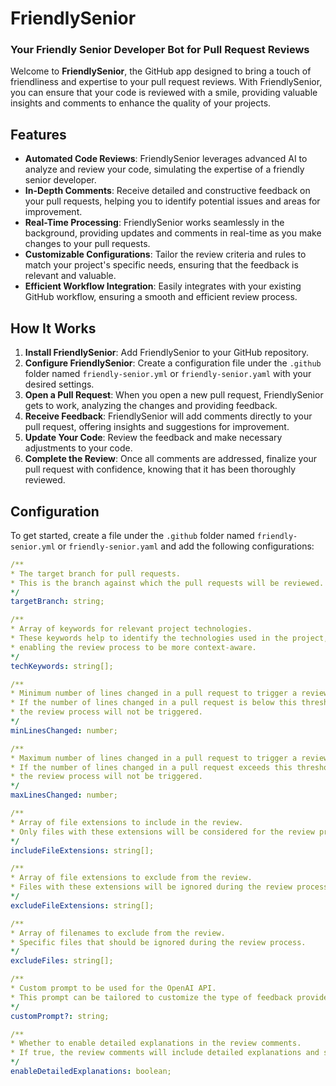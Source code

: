 # FriendlySenior

### Your Friendly Senior Developer Bot for Pull Request Reviews

Welcome to **FriendlySenior**, the GitHub app designed to bring a touch of friendliness and expertise to your pull request reviews. With FriendlySenior, you can ensure that your code is reviewed with a smile, providing valuable insights and comments to enhance the quality of your projects.

## Features

-   **Automated Code Reviews**: FriendlySenior leverages advanced AI to analyze and review your code, simulating the expertise of a friendly senior developer.
-   **In-Depth Comments**: Receive detailed and constructive feedback on your pull requests, helping you to identify potential issues and areas for improvement.
-   **Real-Time Processing**: FriendlySenior works seamlessly in the background, providing updates and comments in real-time as you make changes to your pull requests.
-   **Customizable Configurations**: Tailor the review criteria and rules to match your project's specific needs, ensuring that the feedback is relevant and valuable.
-   **Efficient Workflow Integration**: Easily integrates with your existing GitHub workflow, ensuring a smooth and efficient review process.

## How It Works

1. **Install FriendlySenior**: Add FriendlySenior to your GitHub repository.
2. **Configure FriendlySenior**: Create a configuration file under the `.github` folder named `friendly-senior.yml` or `friendly-senior.yaml` with your desired settings.
3. **Open a Pull Request**: When you open a new pull request, FriendlySenior gets to work, analyzing the changes and providing feedback.
4. **Receive Feedback**: FriendlySenior will add comments directly to your pull request, offering insights and suggestions for improvement.
5. **Update Your Code**: Review the feedback and make necessary adjustments to your code.
6. **Complete the Review**: Once all comments are addressed, finalize your pull request with confidence, knowing that it has been thoroughly reviewed.

## Configuration

To get started, create a file under the `.github` folder named `friendly-senior.yml` or `friendly-senior.yaml` and add the following configurations:

```yaml
/**
* The target branch for pull requests.
* This is the branch against which the pull requests will be reviewed.
*/
targetBranch: string;

/**
* Array of keywords for relevant project technologies.
* These keywords help to identify the technologies used in the project,
* enabling the review process to be more context-aware.
*/
techKeywords: string[];

/**
* Minimum number of lines changed in a pull request to trigger a review.
* If the number of lines changed in a pull request is below this threshold,
* the review process will not be triggered.
*/
minLinesChanged: number;

/**
* Maximum number of lines changed in a pull request to trigger a review.
* If the number of lines changed in a pull request exceeds this threshold,
* the review process will not be triggered.
*/
maxLinesChanged: number;

/**
* Array of file extensions to include in the review.
* Only files with these extensions will be considered for the review process.
*/
includeFileExtensions: string[];

/**
* Array of file extensions to exclude from the review.
* Files with these extensions will be ignored during the review process.
*/
excludeFileExtensions: string[];

/**
* Array of filenames to exclude from the review.
* Specific files that should be ignored during the review process.
*/
excludeFiles: string[];

/**
* Custom prompt to be used for the OpenAI API.
* This prompt can be tailored to customize the type of feedback provided by the OpenAI model.
*/
customPrompt?: string;

/**
* Whether to enable detailed explanations in the review comments.
* If true, the review comments will include detailed explanations and suggestions.
*/
enableDetailedExplanations: boolean;
```

